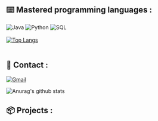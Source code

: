 ## ⌨️ Mastered programming languages :

![Java](https://img.shields.io/badge/-Java-b07219?style=for-the-badge&logo=Java&logoColor=white)
![Python](https://img.shields.io/badge/-Python-3572a5?style=for-the-badge&logo=Python&logoColor=white)
![SQL](https://img.shields.io/badge/-SQL-1DDEC1?style=for-the-badge&logo=MySQL&logoColor=white)
<br><br>
[![Top Langs](https://github-readme-stats.vercel.app/api/top-langs/?username=victoregret)](https://github.com/anuraghazra/github-readme-stats)
<br><br>

## 📧 Contact :

[![Gmail](https://img.shields.io/badge/-GMAIL-D14836?style=for-the-badge&logo=gmail&logoColor=white)](mailto:victor.egret.pro@gmail.com)

![Anurag's github stats](https://github-readme-stats.vercel.app/api?username=victoregret&hide=issues&show_icons=true)

## 📦 Projects :

